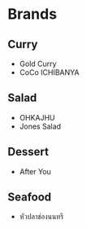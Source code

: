 # Brands
## Curry
- Gold Curry
- CoCo ICHIBANYA
## Salad
- OHKAJHU
- Jones Salad
## Dessert
- After You

## Seafood
- หัวปลาช่องนนทรี